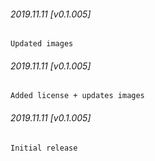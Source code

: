 

###### 2019.11.11 [v0.1.005]

```
Updated images
```


###### 2019.11.11 [v0.1.005]

```
Added license + updates images
```


###### 2019.11.11 [v0.1.005]

```
Initial release
```
